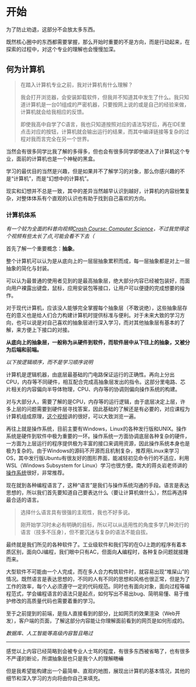 # 开始
为了防止劝退，这部分不会放太多东西。

既然核心圈中的东西都需要掌握，那么开始时重要的不是方向，而是行动起来，在探索的过程中，对这个专业的理解也会慢慢加深。
## 何为计算机
> 在踏入计算机专业之前，我对计算机有什么理解？
> 
> 我会打开浏览器，会安装卸载软件，但我并不知道其中发生了什么。我只知道计算机是一台01组成的严密机器，只要按网上说的或是自己的经验来做，计算机就会给我相应的反馈。
> 
> 即使我高中自学了C语言，我也只知道按照对应的语法写好后，再在IDE里点击对应的按钮，计算机就会输出运行的结果，而其中编译链接等复杂的过程对我而言完全在另一个世界。

当然会有很多同学比我了解的多得多，但也会有很多同学即使进入了计算机这个专业，面前的计算机也是一个神秘的黑盒。

学习的最优目的当然是兴趣，但是如果并不了解学习的对象，那么你感兴趣的不是“计算机”，而是“幻想中的计算机”。

现实和幻想并不总是一致，其中的差异当然越早认识到越好，计算机的内容纷繁复杂，对整体体系有个直观的认识也有助于找到自己喜欢的方向。

### 计算机体系
*有一个较为全面的科普向视频[Crash Course: Computer Science](https://www.bilibili.com/video/BV1EW411u7th)，不过我觉得这个视频有些太长了点,可能会看不下去（*

首先了解一个重要概念：**抽象**。

整个计算机可以认为是从底向上的一层层抽象累积而成，每一层抽象都是对上一层抽象的简化与封装。

可以认为最普通的使用者见到的是最高抽象层，绝大部分内容已经被包装好，而面向用户裸露出键盘，鼠标，应用安装包等接口，让用户可以便捷的完成想要的操作。

对于现代计算机，应该没人能够完全掌握每个抽象层（不敢说绝），这些抽象层存在的意义也是给人们合力构建计算机时提供标准与便利。对于未来大致的学习方向，也可以说是对自己喜欢的抽象层进行深入学习，而对其他抽象层有基本的了解，来方便上下接口的对接。

**从底向上的抽象层，一般称为从硬件到软件，而软件层中从下往上的抽象，又被分为后端和前端。**

*以下按逻辑顺序，而不是学习顺序说明*

计算机是逻辑机器，由底层最基础的门电路保证运行的正确性。再向上分出CPU，内存等不同硬件，相互配合完成高抽象层发出的指令。这部分里电路、芯片相关的内容偏向半导体物理，CPU、内存等的协调则偏向操作系统的构建。

对与大部分人，需要了解的是CPU，内存等的运行逻辑，由于底层决定上层，许多上层的问题需要到硬件层寻找答案，因此基础的了解还是有必要的，对应课程为计算机组成原理，[这个视频](https://www.bilibili.com/video/BV1cD4y1D7uR/)讲的很好，可以大致浏览一遍。

再往上就是操作系统，目前主要有Windows，Linux的各种发行版和UNIX。操作系统是硬件到软件中极为重要的一环。操作系统一方面协调底层各种复杂的硬件，一方面为上层运行的程序提供极为丰富的接口来调用资源，因此操作系统本身也是极为复杂的。由于Windows的源码不开源而且机制复杂，推荐用Linux来学习OS，其中发行版Ubuntu有很友好的图形界面，能减轻初见命令行的不适应，利用WSL（Windows Subsystem for Linux）学习也很方便。南大的蒋炎岩老师讲的[操作系统](https://csdiy.wiki/%E6%93%8D%E4%BD%9C%E7%B3%BB%E7%BB%9F/NJUOS/)很好，非常推荐。

现在就到各种编程语言了，这种“语言”是我们与操作系统沟通的手段。语言是表达思想的，所以我们首先要知道自己要表达什么（要让计算机做什么），然后再选择最合适的语言。
> 选择什么语言具有很强的主观性，我也不好多说。
> 
> 刚开始学习时未必有明确的目标，所以可以从适用性的角度多学几种流行的语言（技多不压身），但不要沉迷与复杂的语法不能自拔。

最终就是我们所见的各种软件了。工业级软件和我们写的在OJ上跑的程序有着本质区别，面向OJ编程，我们眼中只有AC，但面向**人**编程时，各种复杂问题就接踵而来。

大型软件不可能由一个人完成，而在多人合力构筑软件时，就容易出现“堆屎山”的情况。既然语言是表达思想的，不同的人有不同的思想和风格也很正常，但是为了工作的效率，每个人必须遵守一定的代码规范。同时也有面向对象，面向过程等编程范式，学会编程语言的语法只是起点，如何写出不易出bug、简明易懂、易于维护修改的高质量代码也需要着重的学习。

至于之前提到的前端，是指人直接看到的部分，比如网页的效果渲染（Web开发），客户端的页面，了解这部分内容能让你理解面前看到的网页是如何形成的。

*数据库、人工智能等高级内容暂且略过*

- - - 

感觉以上内容已经简略到会被专业人士骂的程度，有很多东西被省略了，也有很多不严谨的断论，所谓抽象层也只是我个人的理解~~瞎编~~

但是我希望能构建出一个最简单、直观的地图，展现出计算机的基本情况，其他的细节和深入学习的方向将由你自己来填充。
